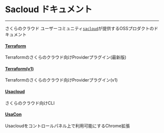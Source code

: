 # Sacloud ドキュメント

---

さくらのクラウド ユーザーコミュニティ[`sacloud`](https://github.com/sacloud)が提供するOSSプロダクトのドキュメント

#### [Terraform](./terraform/)

Terraformのさくらのクラウド向けProviderプラグイン(最新版)

#### [Terraform(v1)](./terraform-v1/)

Terraformのさくらのクラウド向けProviderプラグイン(v1)

#### [Usacloud](./usacloud/)

さくらのクラウド向けCLI

#### [UsaCon](./usacon/)

Usacloudをコントロールパネル上で利用可能にするChrome拡張

